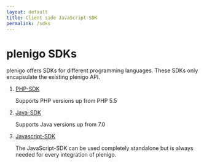 ```yaml
---
layout: default
title: Client side JavaScript-SDK
permalink: /sdks
---
```


# plenigo SDKs

plenigo offers SDKs for different programming languages. These SDKs only encapsulate the existing plenigo API. 

1. [PHP-SDK](https://github.com/plenigo/plenigo_php_sdk)

   Supports PHP versions up from PHP 5.5 
2. [Java-SDK](https://github.com/plenigo/plenigo_java_sdk)

   Supports Java versions up from 7.0
3. [Javascript-SDK](/sdks/javascript)

   The JavaScript-SDK can be used completely standalone but is always needed for every integration of plenigo.